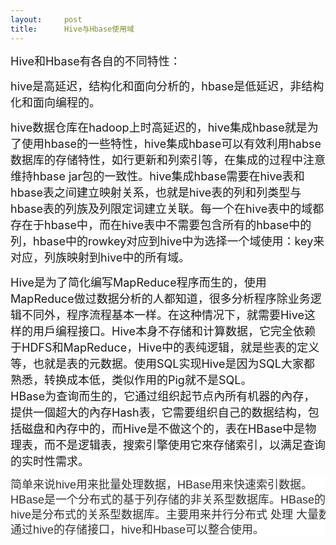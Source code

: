 ```yaml
---
layout:     post
title:      Hive与Hbase使用域
---
```

<div id="article_content" class="article_content clearfix csdn-tracking-statistics" data-pid="blog" data-mod="popu_307" data-dsm="post">
								            <link rel="stylesheet" href="https://csdnimg.cn/release/phoenix/template/css/ck_htmledit_views-f76675cdea.css">
						<div class="htmledit_views" id="content_views">
                
<p><span style="font-size:18px;">Hive和Hbase有各自的不同特性：</span></p>
<p><span style="font-size:18px;">hive是高延迟，结构化和面向分析的，hbase是低延迟，非结构化和面向编程的。</span></p>
<p><span style="font-size:18px;">hive数据仓库在hadoop上时高延迟的，hive集成hbase就是为了使用hbase的一些特性，hive集成hbase可以有效利用habse数据库的存储特性，如行更新和列索引等，在集成的过程中注意维持hbase jar包的一致性。hive集成hbase需要在hive表和hbase表之间建立映射关系，也就是hive表的列和列类型与hbase表的列族及列限定词建立关联。每一个在hive表中的域都存在于hbase中，而在hive表中不需要包含所有的hbase中的列，hbase中的rowkey对应到hive中为选择一个域使用：key来对应，列族映射到hive中的所有域。</span></p>
<p><span style="font-size:18px;">Hive是为了简化编写MapReduce程序而生的，使用MapReduce做过数据分析的人都知道，很多分析程序除业务逻辑不同外，程序流程基本一样。在这种情况下，就需要Hive这样的用戶编程接口。Hive本身不存储和计算数据，它完全依赖于HDFS和MapReduce，Hive中的表纯逻辑，就是些表的定义等，也就是表的元数据。使用SQL实现Hive是因为SQL大家都熟悉，转换成本低，类似作用的Pig就不是SQL。<br>
HBase为查询而生的，它通过组织起节点內所有机器的內存，提供一個超大的內存Hash表，它需要组织自己的数据结构，包括磁盘和內存中的，而Hive是不做这个的，表在HBase中是物理表，而不是逻辑表，搜索引擎使用它來存储索引，以满足查询的实时性需求。<br></span></p>
<p></p>
<pre id="answer-content-1039038278" class="answer-text mb-10" style="font-family:arial, 'courier new', courier, '宋体', monospace;color:rgb(51,51,51);line-height:24px;background-color:rgb(255,255,255);"><span style="font-size:18px;">简单来说hive用来批量处理数据，HBase用来快速索引数据。
HBase是一个分布式的基于列存储的非关系型数据库。HBase的查询效率很高，主要由于查询和展示结果。
hive是分布式的关系型数据库。主要用来并行分布式 处理 大量数据。hive中的所有查询除了"select * from table;"都是需要通过Map\Reduce的方式来执行的。由于要走Map\Reduce，即使一个只有1行1列的表，如果不是通过select * from table;方式来查询的，可能也需要8、9秒。但hive比较擅长处理大量数据。当要处理的数据很多，并且Hadoop集群有足够的规模，这时就能体现出它的优势。
通过hive的存储接口，hive和Hbase可以整合使用。</span></pre>
<br><p></p>
            </div>
                </div>